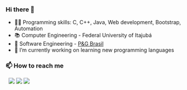 ### Hi there 👋

- 👩‍💻 Programming skills: C, C++, Java, Web development, Bootstrap, Automation
- 📚 Computer Engineering - Federal University of Itajubá
- 💼 Software Engineering - <a href="https://br.pg.com/"  target="_blank">P&G Brasil</a>
- 🔭 I’m currently working on learning new programming languages

### 📫 How to reach me
&nbsp;
<a href = "mailto: barbara.pb.alves@gmail.com"><img src="https://img.shields.io/badge/-Gmail-%23EA4335?style=for-the-badge&logo=gmail&logoColor=white"></a>
<a href="https://www.linkedin.com/in/b%C3%A1rbara-alves-1957221b4" target="_blank"><img src="https://img.shields.io/badge/-LinkedIn-%230077B5?style=for-the-badge&logo=linkedin&logoColor=white"></a>
<a href="https://www.instagram.com/_babipaiva_/" target="_blank"><img src="https://img.shields.io/badge/-Instagram-%23E4405F?style=for-the-badge&logo=instagram&logoColor=white"></a>
